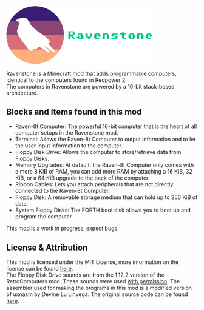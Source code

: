 <img src="doc/Ravenstone (Full Logo).svg" width="384">

Ravenstone is a Minecraft mod that adds programmable computers, identical to the computers found in Redpower 2.    
The computers in Ravenstone are powered by a 16-bit stack-based architecture.

## Blocks and Items found in this mod
- Raven-8t Computer: The powerful 16-bit computer that is the heart of all computer setups in the Ravenstone mod.
- Terminal: Allows the Raven-8t Computer to output information and to let the user input information to the computer.
- Floppy Disk Drive: Allows the computer to store/retrieve data from Floppy Disks.
- Memory Upgrades: At default, the Raven-8t Computer only comes with a mere 8 KiB of RAM, you can add more RAM by attaching a 16 KiB, 32 KiB, or a 64 KiB upgrade to the back of the computer.
- Ribbon Cables: Lets you attach peripherals that are not directly connected to the Raven-8t Computer.
- Floppy Disk: A removable storage medium that can hold up to 256 KiB of data.
- System Floppy Disks: The FORTH boot disk allows you to boot up and program the computer.

This mod is a work in progress, expect bugs.

## License & Attribution
This mod is licensed under the MIT License, more information on the license can be found [here](https://github.com/Talon396/Ravenstone/blob/main/LICENSE).    
The Floppy Disk Drive sounds are from the 1.12.2 version of the RetroComputers mod. These sounds were used [with permission](https://github.com/2xsaiko/retrocomputers/issues/8).
The assembler used for making the programs in this mod is a modified version of uxnasm by Devine Lu Linvega. The original source code can be found [here](https://git.sr.ht/~rabbits/uxn/tree/main/item/src/uxnasm.c).
